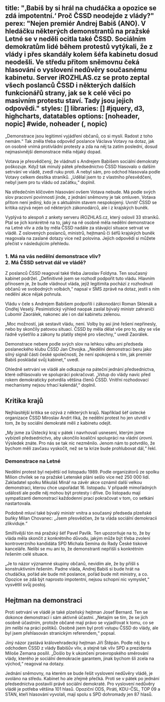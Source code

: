 title: "‚Babiš by si hrál na chudáčka a opozice se zdá impotentní.‘ Proč ČSSD neodejde z vlády?"
perex: "Nejen premiér Andrej Babiš (ANO). V hledáčku některých demonstrantů na pražské Letné se v neděli ocitla také ČSSD. Sociálním demokratům lidé během protestů vytýkali, že z vlády i přes skandály kolem šéfa kabinetu dosud neodešli. Ve středu přitom sněmovnu čeká hlasování o vyslovení nedůvěry současnému kabinetu. Server iROZHLAS.cz se proto zeptal všech poslanců ČSSD i některých dalších funkcionářů strany, jak se k celé věci po masivním protestu staví. Tady jsou jejich odpovědi."
styles: []
libraries: [] #jquery, d3, highcharts, datatables
options: [noheader, nopic] #wide, noheader (, nopic)
---
„Demonstrace jsou legitimní vyjádření občanů, co si myslí. Radost z toho nemám.“ Tak zněla třeba odpověď poslance Václava Votavy na dotaz, jak on osobně vnímá protivládní protesty a zda na něj ta zatím poslední, dosud nejmasivnější demonstrace měla nějaký dopad.

Votava je přesvědčený, že vládnutí s Andrejem Babišem sociální demokraty poškozuje. Když tak minulý pátek předsednictvo ČSSD hlasovalo o dalším setrvání ve vládě, zvedl ruku proti. A nebyl sám, pro odchod hlasovala podle Votavy celkem desítka straníků. „Udělal jsem to z vlastního přesvědčení, nebyl jsem pro tu vládu od začátku,“ doplnil.

Na středečním klíčovém hlasování ovšem Votava nebude. Má podle svých slov pracovní povinnosti jinde, z jednání sněmovny je tak omluven. Votava přitom není jediný, kdo je s aktuálním stavem nespokojený. Uvnitř ČSSD se kritika ozývá nejen od některých zákonodárců, ale i z krajských buněk.

Vyplývá to alespoň z ankety serveru iROZHLAS.cz, který oslovil 33 straníků. Ptal se jich konkrétně na to, jaký na ně osobně měla nedělní demonstrace na Letné vliv a zda by měla ČSSD nadále za stávající situace setrvat ve vládě. Z oslovených poslanců, ministrů, hejtmanů či šéfů krajských buněk reagovala na zaslané dotazy více než polovina. Jejich odpovědi si můžete přečíst v následujícím přehledu.

<h3>
  <b>1. Má na vás nedělní demonstrace vliv?</b><br>
  <b>2. Má ČSSD setrvat dál ve vládě?</b>
</h3>

<wide>
  <div id="anketa-wrapper"></div>
</wide>

Z poslanců ČSSD reagoval také třeba Jaroslav Foldyna. Ten současný kabinet podržel. „Definitivně jsem se rozhodl podpořit tuto vládu. Hlavním přínosem je, že bude vládnout vláda, jejíž legitimita pochází z rozhodnutí občanů ve svobodných volbách,“ napsal v SMS zprávě na dotaz, jestli s ním nedělní akce nějak pohnula.

Vládu v čele s Andrejem Babišem podpořili i zákonodárci Roman Sklenák a Ondřej Veselý. Pesimistický výhled naopak zaslal bývalý ministr zahraničí Lubomír Zaorálek, nakonec ale i on dal kabinetu zelenou.

„Moc možností, jak sestavit vládu, není. Volby by asi jiné řešení nepřinesly, nebo by skončily patovou situací. ČSSD by měla dělat vše pro to, aby se vše řádně vyšetřilo a zákony tu platily stejně pro všechny,“ uvedl Zaorálek.

Demonstrace nebere podle svých slov na lehkou váhu ani předseda poslaneckého klubu ČSSD Jan Chvojka. „Nedělní demonstraci beru jako silný signál části české společnosti, že není spokojená s tím, jak premiér Babiš poskládal svůj kabinet,“ uvedl.

Ohledně setrvání ve vládě ale odkazuje na páteční jednání předsednictva, které odhlasovalo ve spolupráci pokračovat. „Vstup do vlády navíc před rokem demokraticky potvrdila většina členů ČSSD. Vnitřní rozhodovací mechanismy nejsou trhací kalendář,“ doplnil.

<h2>Kritika krajů</h2>

Nejhlasitější kritika se ozývá z některých krajů. Například šéf ústecké organizace ČSSD Miroslav Andrt říká, že nedělní protest ho jen utvrdil v tom, že by sociální demokraté měli z kabinetu odejít.

„My jsme za Ústecký kraj v pátek i navrhovali usnesení, kterým jsme vybízeli předsednictvo, aby ukončilo koaliční spolupráci na vládní úrovni. Výsledek znáte. Pro nás se tak nic nezměnilo. Jenom nám to potvrdilo, že bychom měli zavčasu vyskočit, než se ta krize bude prohlubovat dál,“ řekl.

<left>
<h3>Demonstrace na Letné</h3>
<p>Nedělní protest byl největší od listopadu 1989. Podle organizátorů ze spolku Milion chvilek se na pražské Letenské pláni sešlo více než 250 000 lidí. Zakladatel spolku Mikuláš Minář na závěr akce oznámil další velkou demonstraci, kterou chce uspořádat 16. listopadu. V případě mimořádných událostí ale podle něj mohou být protesty i dříve. Do listopadu mají sympatizanti demonstrací každodenní prací pokračovat v tom, co setkání nastartovala.</p>
</left>

Podobně mluví také bývalý ministr vnitra a současný předseda plzeňské buňky Milan Chovanec: „Jsem přesvědčen, že ta vláda sociální demokracii zlikviduje.“

Smířlivější tón má pražský šéf Pavel Pavlík. Ten upozorňuje na to, že by vláda měla skončit z konkrétního důvodu, jakým může být třeba zvolení kontroverzního kandidáta SPD Michala Semína do Rady České tiskové kanceláře. Nelíbí se mu ani to, že demonstranti nepřišli s konkrétním řešením celé situace.

„Je to názor významné skupiny občanů, nevidím ale, že by přišli s konstruktivním řešením. Padne vláda, Andrej Babiš si bude hrát na chudáčka, pořád ale bude mít poslance, pořád bude mít ministry, a co. Opozice se zdá být naprosto impotentní, nejsou schopní nic vymyslet,“ vysvětlil svůj postoj.

<h2>Hejtman na demonstraci</h2>

Proti setrvání ve vládě je také plzeňský hejtman Josef Bernard. Ten se dokonce demonstrací i sám aktivně účastní. „Netajím se tím, že se jich osobně účastním, protože občané mají právo se vyjadřovat k tomu, co se jim nelíbí na práci politiků. Osobně jsem byl proti vstupu ČSSD do vlády, ale byl jsem přehlasován stranickým referendem,“ popsal.

Jiný názor zastává královehradecký hejtman Jiří Štěpán. Podle něj by s odchodem ČSSD z vlády Babišův vliv, a stejně tak vliv SPD a prezidenta Miloše Zemana posílil. „Došlo by k ukončení proevropského směrování vlády, kterého je sociální demokracie garantem, jinak bychom šli zcela na východ,“ reagoval na dotazy.

Jednání sněmovny, na kterém se bude řešit vyslovení nedůvěry vládě, je svoláno na středu. Kabinet ho ale zřejmě přečká. Proti se v pátek po jednání předsednictva postavili právě sociální demokraté. Pro vyslovení nedůvěry vládě je potřeba většina 101 hlasů. Opoziční ODS, Piráti, KDU-ČSL, TOP 09 a STAN, kteří hlasování vyvolali, mají spolu s SPD dohromady jen 87 hlasů.

